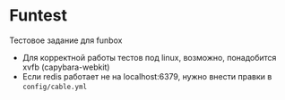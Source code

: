 # Funtest

Тестовое задание для funbox

- Для корректной работы тестов под linux, возможно, понадобится xvfb (capybara-webkit)
- Если redis работает не на localhost:6379, нужно внести правки в `config/cable.yml`
